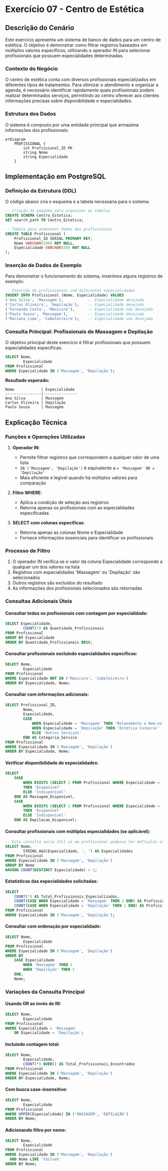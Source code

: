 # Exercício 07 - Centro de Estética

## Descrição do Cenário

Este exercício apresenta um sistema de banco de dados para um centro de estética. O objetivo é demonstrar como filtrar registros baseados em múltiplos valores específicos, utilizando o operador IN para selecionar profissionais que possuem especialidades determinadas.

### Contexto do Negócio

O centro de estética conta com diversos profissionais especializados em diferentes tipos de tratamentos. Para otimizar o atendimento e organizar a agenda, é necessário identificar rapidamente quais profissionais podem realizar determinados serviços, permitindo ao centro oferecer aos clientes informações precisas sobre disponibilidade e especialidades.

### Estrutura dos Dados

O sistema é composto por uma entidade principal que armazena informações dos profissionais:

```mermaid
erDiagram
    PROFISSIONAL {
        int Profissional_ID PK
        string Nome
        string Especialidade
    }
```

## Implementação em PostgreSQL

### Definição da Estrutura (DDL)

O código abaixo cria o esquema e a tabela necessária para o sistema:

```sql
-- Criação do esquema para organizar as tabelas
CREATE SCHEMA Centro_Estetica;
SET search_path TO Centro_Estetica;

-- Tabela para armazenar dados dos profissionais
CREATE TABLE Profissional (
    Profissional_ID SERIAL PRIMARY KEY,
    Nome VARCHAR(100) NOT NULL,
    Especialidade VARCHAR(50) NOT NULL
);
```

### Inserção de Dados de Exemplo

Para demonstrar o funcionamento do sistema, inserimos alguns registros de exemplo:

```sql
-- Inserção de profissionais com diferentes especialidades
INSERT INTO Profissional (Nome, Especialidade) VALUES
('Ana Silva', 'Massagem'),           -- Especialidade desejada
('Carlos Oliveira', 'Depilação'),    -- Especialidade desejada
('Fernanda Costa', 'Manicure'),      -- Especialidade não desejada
('Paulo Souza', 'Massagem'),         -- Especialidade desejada
('Mariana Lima', 'Cabeleireiro');    -- Especialidade não desejada
```

### Consulta Principal: Profissionais de Massagem e Depilação

O objetivo principal deste exercício é filtrar profissionais que possuem especialidades específicas:

```sql
SELECT Nome, 
        Especialidade
FROM Profissional
WHERE Especialidade IN ('Massagem', 'Depilação');
```

**Resultado esperado:**
```
Nome            | Especialidade
----------------|---------------
Ana Silva       | Massagem
Carlos Oliveira | Depilação
Paulo Souza     | Massagem
```

## Explicação Técnica

### Funções e Operações Utilizadas

1. **Operador IN**:
    - Permite filtrar registros que correspondem a qualquer valor de uma lista
    - `IN ('Massagem', 'Depilação')` é equivalente a `= 'Massagem' OR = 'Depilação'`
    - Mais eficiente e legível quando há múltiplos valores para comparação

2. **Filtro WHERE**:
    - Aplica a condição de seleção aos registros
    - Retorna apenas os profissionais com as especialidades especificadas

3. **SELECT com colunas específicas**:
    - Retorna apenas as colunas Nome e Especialidade
    - Fornece informações essenciais para identificar os profissionais

### Processo de Filtro

1. O operador IN verifica se o valor da coluna Especialidade corresponde a qualquer um dos valores na lista
2. Registros com especialidades 'Massagem' ou 'Depilação' são selecionados
3. Outros registros são excluídos do resultado
4. As informações dos profissionais selecionados são retornadas

### Consultas Adicionais Úteis

#### Consultar todos os profissionais com contagem por especialidade:

```sql
SELECT Especialidade,
        COUNT(*) AS Quantidade_Profissionais
FROM Profissional
GROUP BY Especialidade
ORDER BY Quantidade_Profissionais DESC;
```

#### Consultar profissionais excluindo especialidades específicas:

```sql
SELECT Nome,
        Especialidade
FROM Profissional
WHERE Especialidade NOT IN ('Manicure', 'Cabeleireiro')
ORDER BY Especialidade, Nome;
```

#### Consultar com informações adicionais:

```sql
SELECT Profissional_ID,
        Nome,
        Especialidade,
        CASE 
            WHEN Especialidade = 'Massagem' THEN 'Relaxamento e Bem-estar'
            WHEN Especialidade = 'Depilação' THEN 'Estética Corporal'
            ELSE 'Outros Serviços'
        END AS Categoria_Servico
FROM Profissional
WHERE Especialidade IN ('Massagem', 'Depilação')
ORDER BY Especialidade, Nome;
```

#### Verificar disponibilidade de especialidades:

```sql
SELECT 
    CASE 
        WHEN EXISTS (SELECT 1 FROM Profissional WHERE Especialidade = 'Massagem') 
        THEN 'Disponível' 
        ELSE 'Indisponível' 
    END AS Massagem_Disponivel,
    CASE 
        WHEN EXISTS (SELECT 1 FROM Profissional WHERE Especialidade = 'Depilação') 
        THEN 'Disponível' 
        ELSE 'Indisponível' 
    END AS Depilacao_Disponivel;
```

#### Consultar profissionais com múltiplas especialidades (se aplicável):

```sql
-- Esta consulta seria útil se um profissional pudesse ter múltiplas especialidades
SELECT Nome,
        STRING_AGG(Especialidade, ', ') AS Especialidades
FROM Profissional
WHERE Especialidade IN ('Massagem', 'Depilação')
GROUP BY Nome
HAVING COUNT(DISTINCT Especialidade) > 1;
```

#### Estatísticas das especialidades solicitadas:

```sql
SELECT 
    COUNT(*) AS Total_Profissionais_Especializados,
    COUNT(CASE WHEN Especialidade = 'Massagem' THEN 1 END) AS Profissionais_Massagem,
    COUNT(CASE WHEN Especialidade = 'Depilação' THEN 1 END) AS Profissionais_Depilacao
FROM Profissional
WHERE Especialidade IN ('Massagem', 'Depilação');
```

#### Consultar com ordenação por especialidade:

```sql
SELECT Nome,
        Especialidade
FROM Profissional
WHERE Especialidade IN ('Massagem', 'Depilação')
ORDER BY 
    CASE Especialidade
        WHEN 'Massagem' THEN 1
        WHEN 'Depilação' THEN 2
    END,
    Nome;
```

### Variações da Consulta Principal

#### Usando OR ao invés de IN:

```sql
SELECT Nome,
        Especialidade
FROM Profissional
WHERE Especialidade = 'Massagem' 
    OR Especialidade = 'Depilação';
```

#### Incluindo contagem total:

```sql
SELECT Nome,
        Especialidade,
        COUNT(*) OVER() AS Total_Profissionais_Encontrados
FROM Profissional
WHERE Especialidade IN ('Massagem', 'Depilação')
ORDER BY Especialidade, Nome;
```

#### Com busca case-insensitive:

```sql
SELECT Nome,
        Especialidade
FROM Profissional
WHERE UPPER(Especialidade) IN ('MASSAGEM', 'DEPILAÇÃO')
ORDER BY Nome;
```

#### Adicionando filtro por nome:

```sql
SELECT Nome,
        Especialidade
FROM Profissional
WHERE Especialidade IN ('Massagem', 'Depilação')
  AND Nome LIKE '%Silva%'
ORDER BY Nome;
```